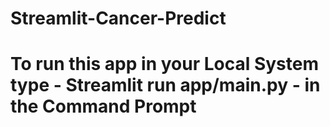 # Streamlit-Cancer-Predict 

# To run this app in your Local System type - Streamlit run app/main.py - in the Command Prompt
